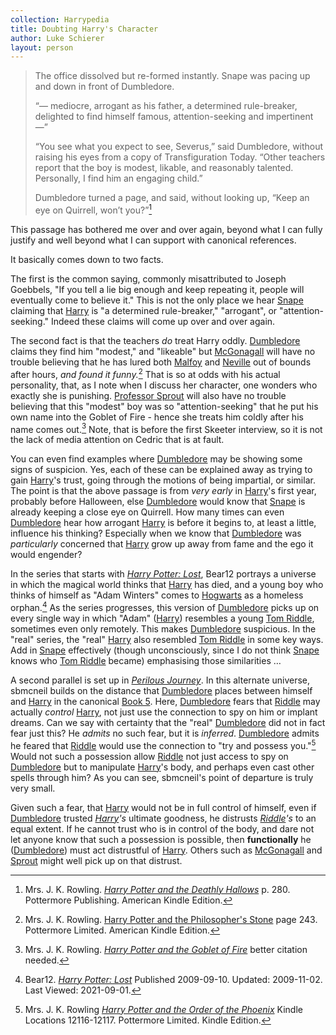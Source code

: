 ```yaml
---
collection: Harrypedia
title: Doubting Harry's Character
author: Luke Schierer
layout: person
---
```


> The office dissolved but re-formed instantly. Snape was pacing up and down in
> front of Dumbledore.
>
> “— mediocre, arrogant as his father, a determined rule-breaker, delighted to
> find himself famous, attention-seeking and impertinent —”
>
> “You see what you expect to see, Severus,” said Dumbledore, without raising
> his eyes from a copy of Transfiguration Today. “Other teachers report that the
> boy is modest, likable, and reasonably talented. Personally, I find him an
> engaging child.”
>
> Dumbledore turned a page, and said, without looking up, “Keep an eye on
> Quirrell, won’t you?”[^20210901-1]

This passage has bothered me over and over again, beyond what I can fully
justify and well beyond what I can support with canonical references.

It basically comes down to two facts.

The first is the common saying, commonly misattributed to Joseph Goebbels, "If
you tell a lie big enough and keep repeating it, people will eventually come to
believe it."  This is not the only place we hear [Snape][] claiming that
[Harry][] is "a determined rule-breaker," "arrogant", or "attention-seeking."
Indeed these claims will come up over and over again.

The second fact is that the teachers *do* treat Harry oddly.  [Dumbledore][]
claims they find him "modest," and "likeable" but [McGonagall][] will have no
trouble believing that he has lured both [Malfoy][] and [Neville][] out of
bounds after hours, *and found it funny.*[^231003-4]  That is so at odds with
his actual
personality, that, as I note when I discuss her character, one wonders who
exactly she is punishing.  [Professor Sprout][] will also have no trouble
believing that this "modest" boy was so "attention-seeking" that he put his own
name into the Goblet of Fire - hence she treats him coldly after his name comes
out.[^20210901-2]  Note, that is before the first Skeeter interview, so it is
not the lack of media attention on Cedric that is at fault.

You can even find examples where [Dumbledore][] may be showing some signs of
suspicion. Yes, each of these can be explained away as trying to gain
[Harry][]'s trust, going through the motions of being impartial, or similar.
The point is that the above passage is from *very early* in [Harry][]'s first
year, probably before Halloween, else [Dumbledore][] would know that [Snape][]
is already keeping a close eye on Quirrell.  How many times can even
[Dumbledore][] hear how arrogant [Harry][] is before it begins to, at least a
little, influence his thinking?  Especially when we know that [Dumbledore][]
was *particularly* concerned that [Harry][] grow up away from fame and the ego
it would engender?

In the series that starts with _[Harry Potter: Lost][B12HPL1]_, Bear12 portrays
a universe in which the magical world thinks that [Harry][] has died, and a
young boy who thinks of himself as "Adam Winters" comes to [Hogwarts][] as a
homeless orphan.[^20210901-3]  As the series progresses, this version of
[Dumbledore][] picks up on every single way in which "Adam" \([Harry][]\)
resembles a young [Tom Riddle][], sometimes even only remotely.  This makes
[Dumbledore][] suspicious.  In the "real" series, the "real" [Harry][] also
resembled [Tom Riddle][] in some key ways.  Add in [Snape][] effectively
(though unconsciously, since I do not think [Snape][] knows who [Tom Riddle][]
became) emphasising those similarities …

A second parallel is set up in _[Perilous Journey][]_.  In this alternate
universe, sbmcneil builds on the distance that [Dumbledore][] places between
himself and [Harry][] in the canonical [Book 5][].  Here, [Dumbledore][] fears
that [Riddle][] may actually *control* [Harry][], not just use the connection
to spy on him or implant dreams.  Can we say with certainty that the "real"
[Dumbledore][] did not in fact fear just this?  He *admits* no such fear, but
it is *inferred*.  [Dumbledore][] admits he feared that [Riddle][] would use the
connection to "try and possess you."[^221109-1]  Would not such a possession
allow [Riddle][] not just access to spy on [Dumbledore][] but to manipulate
[Harry][]'s body, and perhaps even cast other spells through him?  As you can
see, sbmcneil's point of departure is truly very small.

Given such a fear, that [Harry][] would not be in full control of himself, even
if [Dumbledore][] trusted *[Harry][]'s* ultimate goodness, he distrusts
*[Riddle]'s* to an equal extent.  If he cannot trust who is in control of the
body, and dare not let anyone know that such a possession is possible, then
**functionally** he ([Dumbledore][]) must act distrustful of [Harry][].  Others
such as [McGonagall][] and [Sprout][] might well pick up on that distrust.


[^231003-4]: Mrs. J. K. Rowling. [Harry Potter and the Philosopher's Stone]
    page 243. Pottermore Limited. American Kindle Edition.

[^221109-1]: Mrs. J. K. Rowling
    _[Harry Potter and the Order of the Phoenix]_
    Kindle Locations 12116-12117. Pottermore Limited. Kindle Edition.

[Book 5]: https://www.librarything.com/work/115/book/225886709

[Perilous Journey]: https://www.fanfiction.net/s/8281675

[^20210901-1]: Mrs. J. K. Rowling.
    _[Harry Potter and the Deathly Hallows]_
    p. 280. Pottermore Publishing. American Kindle Edition.

[Harry Potter and the Deathly Hallows]: https://www.librarything.com/work/3577382/

[Harry Potter and the Order of the Phoenix]: https://www.librarything.com/work/115/

[Harry Potter and the Philosopher's Stone]: https://www.librarything.com/work/5403381/

[Harry Potter and the Goblet of Fire]: https://www.librarything.com/work/113/

[^20210901-2]: Mrs. J. K. Rowling.
    _[Harry Potter and the Goblet of Fire]_
    better citation needed.

[^20210901-3]: Bear12. _[Harry Potter: Lost][B12HPL2]_
    Published 2009-09-10. Updated: 2009-11-02. Last Viewed: 2021-09-01.

[B12HPL1]: https://www.fanfiction.net/s/5366780

[B12HPL2]: https://www.fanfiction.net/s/5366780

[Bill]: <../../../Weasley/William_Arthur/>

[Dumbledore]: <../>

[Harry]: <../../../Potter/Harry_James/>

[Hermione]: <../../../Granger/Hermione_Jean/>

[Hogwarts]: <../../../../Hogwarts/>

[Kingsley]: <../../../shacklebolt/kingsley/>

[Lupin]: <../../../Lupin/Remus_John/>

[Malfoy]: <../../../Malfoy/Draco_Lucius/>

[McGonagall]: <../../../McGonagall/Minerva/>

[Moody]: <../../../people/moody/>

[Neville]: <../../../Longbottom/Neville/>

[Professor Sprout]: <../../../Sprout/Pomona/>

[Riddle]: <../../../Riddle/Tom_Marvolo/>

[Ron]: <../../../Weasley/Ronald_Bilius/>

[Snape]: <../../../Snape/Severus/>

[Sprout]: <../../../Sprout/Pomona/>

[Tom Riddle]: <../../../Riddle/Tom_Marvolo/>
